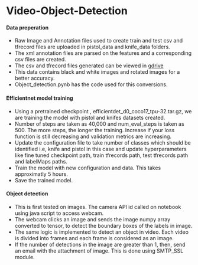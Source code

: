 # Video-Object-Detection

#### Data preperation
* Raw Image and Annotation files used to create train and test csv and tfrecord files are uploaded in pistol_data and knife_data folders.
* The xml annotation files are parsed on the features and a corresponding csv files are created.
* The csv and tfrecord files generated can be viewed in [gdrive](https://drive.google.com/drive/u/0/folders/1wikNE11hON6FuCKV2tVk0op2HW6aS0Hh)
* This data contains black and white images and rotated images for a better accuracy.
* Object_detection.pynb has the code used for this conversions.

#### Efficientnet model training
* Using a pretrained checkpoint , efficientdet_d0_coco17_tpu-32.tar.gz, we are training the model with pistol and knifes datasets created.
* Number of steps are taken as 40,000 and num_eval_steps is taken as 500. The more steps, the longer the training. Increase if your loss function is still decreasing and validation metrics are increasing.
* Update the configuration file to take number of classes which should be identified i.e, knife and pistol in this case and update hyperparameters like fine tuned checkpoint path, train tfrecords path, test tfrecords path and labelMaps paths.
* Train the model with new configuration and data. This takes approximatly 5 hours.
* Save the trained model.


#### Object detection 
* This is first tested on images. The camera API id called on notebook using java script to access webcam.
* The webcam clicks an image and sends the image numpy array converted to tensor, to detect the boundary boxes of the labels in image.
* The same logic is implemented to detect an object in video. Each video is divided into frames and each frame is considered as an image.
* If the number of detections in the image are greater than 1, then, send an email with the attachment of image. This is done using SMTP_SSL module.

